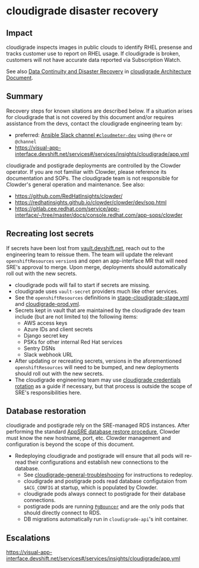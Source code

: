 # cloudigrade disaster recovery

## Impact

cloudigrade inspects images in public clouds to identify RHEL presense and tracks customer use to report on RHEL usage. If cloudigrade is broken, customers will not have accurate data reported via Subscription Watch.

See also [Data Continuity and Disaster Recovery](https://github.com/cloudigrade/cloudigrade/blob/master/docs/architecture.md#data-continuity-and-disaster-recovery) in [cloudigrade Architecture Document](https://github.com/cloudigrade/cloudigrade/blob/master/docs/architecture.md).

## Summary

Recovery steps for known sitations are described below. If a situation arises for cloudigrade that is not covered by this document and/or requires assistance from the devs, contact the cloudigrade engineering team by:

- preferred: [Ansible Slack channel `#cloudmeter-dev`](https://ansible.slack.com/archives/C8VGAPJNN) using `@here` or `@channel`
- https://visual-app-interface.devshift.net/services#/services/insights/cloudigrade/app.yml

cloudigrade and postigrade deployments are controlled by the Clowder operator. If you are not familiar with Clowder, please reference its documentation and SOPs. The cloudigrade team is not responsible for Clowder's general operation and maintenance. See also:

- https://github.com/RedHatInsights/clowder/
- https://redhatinsights.github.io/clowder/clowder/dev/sop.html
- https://gitlab.cee.redhat.com/service/app-interface/-/tree/master/docs/console.redhat.com/app-sops/clowder

## Recreating lost secrets

If secrets have been lost from [vault.devshift.net](https://vault.devshift.net), reach out to the engineering team to reissue them. The team will update the relevant `openshiftResources` `version`s and open an app-interface MR that will need SRE's approval to merge. Upon merge, deployments should automatically roll out with the new secrets.

- cloudigrade pods will fail to start if secrets are missing.
- cloudigrade uses `vault-secret` providers much like other services.
- See the `openshiftResources` definitions in [stage-cloudigrade-stage.yml](https://gitlab.cee.redhat.com/service/app-interface/-/blob/master/data/services/insights/cloudigrade/namespaces/stage-cloudigrade-stage.yml) and [cloudigrade-prod.yml](https://gitlab.cee.redhat.com/service/app-interface/-/blob/master/data/services/insights/cloudigrade/namespaces/cloudigrade-prod.yml).
- Secrets kept in vault that are maintained by the cloudigrade dev team include (but are not limited to) the following items:
  - AWS access keys
  - Azure IDs and client secrets
  - Django secret key
  - PSKs for other internal Red Hat services
  - Sentry DSNs
  - Slack webhook URL
- After updating or recreating secrets, versions in the aforementioned `openshiftResources` will need to be bumped, and new deployments should roll out with the new secrets.
- The cloudigrade engineering team may use [cloudigrade credentials rotation](https://gitlab.cee.redhat.com/service/app-interface/-/blob/master/docs/console.redhat.com/app-sops/cloudigrade/cloudigrade-credentials-rotation.md) as a guide if necessary, but that process is outside the scope of SRE's responsibilities here.

## Database restoration

cloudigrade and postigrade rely on the SRE-managed RDS instances. After performing the standard [AppSRE database restore procedure](https://gitlab.cee.redhat.com/service/app-interface#restoring-rds-databases-from-backups), Clowder must know the new hostname, port, etc. Clowder management and configuration is beyond the scope of this document.

- Redeploying cloudigrade and postigrade will ensure that all pods will re-read their configurations and establish new connections to the database.
  - See [cloudigrade-general-troubleshooing](cloudigrade-general-troubleshooing.md) for instructions to redeploy.
  - cloudigrade and postigrade pods read database configutaion from `$ACG_CONFIG` at startup, which is populated by Clowder.
  - cloudigrade pods always connect to postigrade for their database connections.
  - postigrade pods are running [`PgBouncer`](https://www.pgbouncer.org/) and are the only pods that should directly connect to RDS.
  - DB migrations automatically run in `cloudigrade-api`'s init container.

## Escalations

https://visual-app-interface.devshift.net/services#/services/insights/cloudigrade/app.yml
